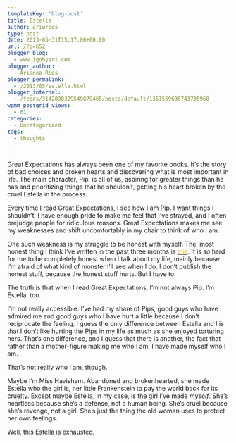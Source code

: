 ```yaml
---
templateKey: 'blog-post'
title: Estella
author: ariwrees
type: post
date: 2013-05-31T15:17:00+00:00
url: /?p=652
blogger_blog:
  - www.igobyari.com
blogger_author:
  - Arianna Rees
blogger_permalink:
  - /2013/05/estella.html
blogger_internal:
  - /feeds/3142898329549879465/posts/default/1351569636743705968
wpmm_postgrid_views:
  - 61
categories:
  - Uncategorized
tags:
  - thoughts

---
```

<div dir="ltr" style="text-align: left;">
  Great Expectations has always been one of my favorite books. It&#8217;s the story of bad choices and broken hearts and discovering what is most important in life. The main character, Pip, is all of us, aspiring for greater things than he has and prioritizing things that he shouldn&#8217;t, getting his heart broken by the cruel Estella in the process. </p> 
  
  <p>
    Every time I read Great Expectations, I see how I am Pip. I want things I shouldn&#8217;t, I have enough pride to make me feel that I&#8217;ve strayed, and I often prejudge people for ridiculous reasons. Great Expectations makes me see my weaknesses and shift uncomfortably in my chair to think of who I am.
  </p>
  
  <p>
    One such weakness is my struggle to be honest with myself. The &nbsp;most honest thing I think I&#8217;ve written in the past three months is <a href="http://thisisariannasblog.blogspot.com/2013/03/still-life.html" target="_blank" rel="noopener noreferrer"><span style="color: orange;">this</span></a>. It is <i>so </i>hard for me to be completely honest when I talk about my life, mainly because I&#8217;m afraid of what kind of monster I&#8217;ll see when I do. I don&#8217;t publish the honest stuff, because the honest stuff hurts. But I have to.
  </p>
  
  <p>
    The truth is that when I read Great Expectations, I&#8217;m not always Pip. I&#8217;m Estella, too.
  </p>
  
  <p>
    I&#8217;m not really accessible. I&#8217;ve had my share of Pips, good guys who have admired me and good guys who I have hurt a little because I don&#8217;t reciprocate the feeling. I guess the only difference between Estella and I is that I don&#8217;t like hurting the Pips in my life as much as she enjoyed torturing hers. That&#8217;s one difference, and I guess that there is another, the fact that rather than a mother-figure making me who I am, I have made myself who I am.
  </p>
  
  <p>
    That&#8217;s not really who I am, though.
  </p>
  
  <p>
    Maybe I&#8217;m Miss Havisham. Abandoned and brokenhearted, she made Estella who the girl is, her little Frankenstein to pay the world back for its cruelty. Except maybe Estella, in my case, is the girl I&#8217;ve made <i>myself</i>. She&#8217;s heartless because she&#8217;s a defense, not a human being. She&#8217;s cruel because she&#8217;s revenge, not a girl. She&#8217;s just the thing the old woman uses to protect her own feelings.
  </p>
  
  <p>
    Well, this Estella is exhausted.&nbsp;
  </p>
</div>